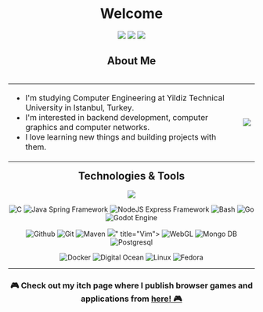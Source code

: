 <h1 align="center">Welcome</h1>

<p align="center">
<a href="https://www.linkedin.com/in/umut-sevdi/">
<img src="https://img.shields.io/badge/linkedin-%230077B5.svg?&style=for-the-badge&logo=linkedin&logoColor=white"></a>
<a href="mailto:sevdiumut@protonmail.com">
<img src="https://img.shields.io/badge/Protonmail-%23292536.svg?&style=for-the-badge&logo=protonmail&logoColor=white"></a>
<a href="mailto:sevdiumut@gmail.com">
<img src="https://img.shields.io/badge/Gmail-%234E34A7.svg?&style=for-the-badge&logo=google&logoColor=white"></a>
</p>
<h2 align="center">About Me</h2>
<table align="left">
<tr><td><ul>
  <li>I'm studying Computer Engineering at Yildiz Technical University in Istanbul, Turkey.</li>
  <li> I'm interested in backend development, computer graphics and computer networks.</li>
  <li> I love learning new things and building projects with them.</li>
</ul> </td><td>
    <img href="https://github.com/umutsevdi" src="https://github-readme-stats.vercel.app/api?username=umutsevdi&show_icons=true&count_private=true&theme=tokyonight&include_all_commits=true">
</td></tr></table>
<h2 align="center">Technologies & Tools</h2>

<p align="center">
<img href="https://github.com/umutsevdi" src="https://github-readme-stats.vercel.app/api/top-langs/?username=umutsevdi&layout=compact&theme=tokyonight&langs_count=6">
</p>

<p align="center">
<img src="https://img.shields.io/badge/C--%233?&style=flat-square&logo=cplusplus&color=grey" title=C>
<img src="https://img.shields.io/badge/Java--%233?&style=flat-square&logo=java&color=b07219" title="Java Spring Framework">
<img src="https://img.shields.io/badge/NodeJS--%233?&style=flat-square&logo=javascript&color=f1e05a" title="NodeJS Express Framework">
<img src="https://img.shields.io/badge/Shell--%233?&style=flat-square&logo=gnubash&color=4EAA25" title=Bash>

<img src="https://img.shields.io/badge/Go--%233?&style=flat-square&logo=Go&color=375eab" title=Go>
<img src="https://img.shields.io/badge/Godot--%233?&style=flat-square&logo=gd&color=355570" title="Godot Engine">
<p align="center">
<img src="https://img.icons8.com/material-outlined/30/github.png" title="Github">
<img src="https://img.icons8.com/color/30/git.png" title="Git">
<img src="https://img.icons8.com/ios/30/2A9356/maven-ios.png" title="Maven">
<img src="<img src="https://img.icons8.com/external-tal-revivo-shadow-tal-revivo/24/000000/external-vim-a-highly-configurable-text-editor-for-efficiently-creating-and-changing-any-kind-of-text-logo-shadow-tal-revivo.png"/>" title="Vim">
<img src="https://img.icons8.com/40/3d9970/webgl.png" title="WebGL">
<img src="https://img.icons8.com/color/30/mongodb.png" title="Mongo DB">
<img src="https://img.icons8.com/color/30/postgresql.png" title="Postgresql">
<p align="center">
<img src="https://img.icons8.com/color/30/docker.png" title="Docker">
<img src="https://img.icons8.com/windows/30/3459DB/digital-ocean.png" title="Digital Ocean">
<img src="https://img.icons8.com/color/30/linux.png" title="Linux">
<img src="https://img.icons8.com/windows/30/60467a/fedora.png" title="Fedora">

--- 

<h3 align="center">🎮 Check out my itch page where I publish browser games and applications from</span> <a href="https://umutsevdi.itch.io/"> here! 🎮</a></h3>
